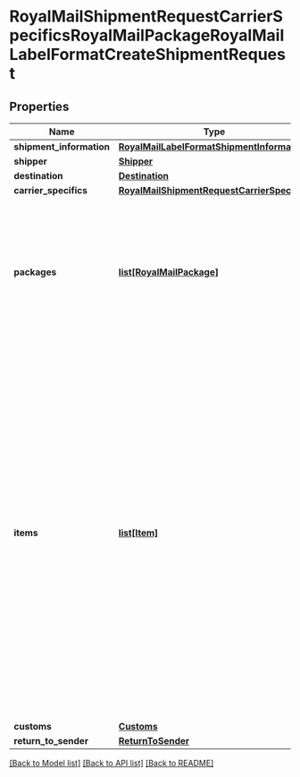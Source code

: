 # RoyalMailShipmentRequestCarrierSpecificsRoyalMailPackageRoyalMailLabelFormatCreateShipmentRequest

## Properties
Name | Type | Description | Notes
------------ | ------------- | ------------- | -------------
**shipment_information** | [**RoyalMailLabelFormatShipmentInformation**](RoyalMailLabelFormatShipmentInformation.md) |  | 
**shipper** | [**Shipper**](Shipper.md) |  | 
**destination** | [**Destination**](Destination.md) |  | 
**carrier_specifics** | [**RoyalMailShipmentRequestCarrierSpecifics**](RoyalMailShipmentRequestCarrierSpecifics.md) |  | [optional] 
**packages** | [**list[RoyalMailPackage]**](RoyalMailPackage.md) | Shipment Packages &lt;br /&gt;The packages that are being sent in this shipment. &lt;br /&gt;There must be at least 1 package. &lt;br /&gt;A maximum of 99 packages is allowed. | 
**items** | [**list[Item]**](Item.md) | Shipment Items &lt;br /&gt;The items contained in the shipment, i.e. the goods/products being shipped  &lt;br /&gt;Item information is required for dutiable shipments for customs purposes. &lt;br /&gt;Non-Dutiable shipments and &#x27;Documents Only&#x27; (DOX) shipments do not require item information. &lt;br /&gt;If Item Verification check on shipment creation is enabled, the maximum number of distinct items that will be verified in one shipment is 15. | [optional] 
**customs** | [**Customs**](Customs.md) |  | [optional] 
**return_to_sender** | [**ReturnToSender**](ReturnToSender.md) |  | [optional] 

[[Back to Model list]](../README.md#documentation-for-models) [[Back to API list]](../README.md#documentation-for-api-endpoints) [[Back to README]](../README.md)

